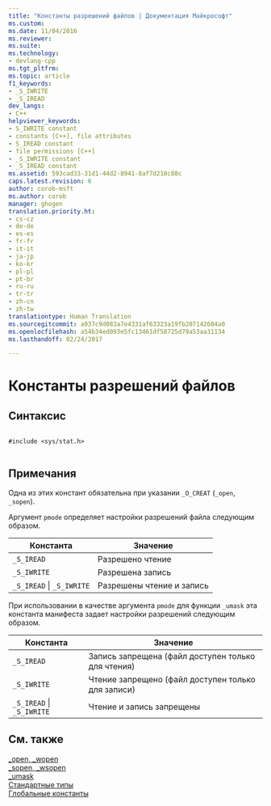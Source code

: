 ```yaml
---
title: "Константы разрешений файлов | Документация Майкрософт"
ms.custom: 
ms.date: 11/04/2016
ms.reviewer: 
ms.suite: 
ms.technology:
- devlang-cpp
ms.tgt_pltfrm: 
ms.topic: article
f1_keywords:
- _S_IWRITE
- _S_IREAD
dev_langs:
- C++
helpviewer_keywords:
- S_IWRITE constant
- constants [C++], file attributes
- S_IREAD constant
- file permissions [C++]
- _S_IWRITE constant
- _S_IREAD constant
ms.assetid: 593cad33-31d1-44d2-8941-8af7d210c88c
caps.latest.revision: 6
author: corob-msft
ms.author: corob
manager: ghogen
translation.priority.ht:
- cs-cz
- de-de
- es-es
- fr-fr
- it-it
- ja-jp
- ko-kr
- pl-pl
- pt-br
- ru-ru
- tr-tr
- zh-cn
- zh-tw
translationtype: Human Translation
ms.sourcegitcommit: a937c9d083a7e4331af63323a19fb207142604a0
ms.openlocfilehash: a54b34ed093e5fc13461df58725d79a53aa31134
ms.lasthandoff: 02/24/2017

---
```

# <a name="file-permission-constants"></a>Константы разрешений файлов
## <a name="syntax"></a>Синтаксис  
  
```  
  
#include <sys/stat.h>  
  
```  
  
## <a name="remarks"></a>Примечания  
 Одна из этих констант обязательна при указании `_O_CREAT` (`_open`, `_sopen`).  
  
 Аргумент `pmode` определяет настройки разрешений файла следующим образом.  
  
|Константа|Значение|  
|--------------|-------------|  
|`_S_IREAD`|Разрешено чтение|  
|`_S_IWRITE`|Разрешена запись|  
|`_S_IREAD` &#124; `_S_IWRITE`|Разрешены чтение и запись|  
  
 При использовании в качестве аргумента `pmode` для функции `_umask` эта константа манифеста задает настройки разрешений следующим образом.  
  
|Константа|Значение|  
|--------------|-------------|  
|`_S_IREAD`|Запись запрещена (файл доступен только для чтения)|  
|`_S_IWRITE`|Чтение запрещено (файл доступен только для записи)|  
|`_S_IREAD` &#124; `_S_IWRITE`|Чтение и запись запрещены|  
  
## <a name="see-also"></a>См. также  
 [_open, _wopen](../c-runtime-library/reference/open-wopen.md)   
 [_sopen, _wsopen](../c-runtime-library/reference/sopen-wsopen.md)   
 [_umask](../c-runtime-library/reference/umask.md)   
 [Стандартные типы](../c-runtime-library/standard-types.md)   
 [Глобальные константы](../c-runtime-library/global-constants.md)
